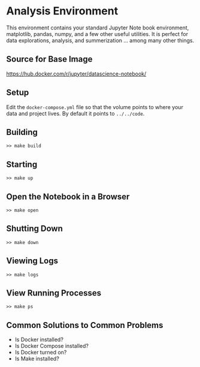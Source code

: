 # Analysis Environment

This environment contains your standard Jupyter Note book environment, matplotlib, pandas, numpy, and a few other useful utilities. It is perfect for data explorations, analysis, and summerization ... among many other things.

## Source for Base Image

https://hub.docker.com/r/jupyter/datascience-notebook/

## Setup

Edit the `docker-compose.yml` file so that the volume points to where your data and project lives. By default it points to `../../code`.

## Building

`>> make build`

## Starting

`>> make up`

## Open the Notebook in a Browser

`>> make open`

## Shutting Down

`>> make down`

## Viewing Logs

`>> make logs`

## View Running Processes

`>> make ps`

## Common Solutions to Common Problems
- Is Docker installed?
- Is Docker Compose installed?
- Is Docker turned on?
- Is Make installed?
